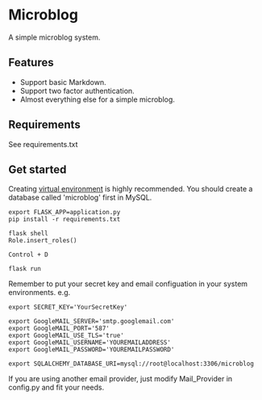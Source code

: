 # Microblog

A simple microblog system.

## Features

* Support basic Markdown.
* Support two factor authentication.
* Almost everything else for a simple microblog.

## Requirements

See requirements.txt

## Get started

Creating [virtual environment](https://docs.python.org/3/library/venv.html) is highly recommended.
You should create a database called 'microblog' first in MySQL.

```
export FLASK_APP=application.py
pip install -r requirements.txt

flask shell
Role.insert_roles()

Control + D

flask run
```

Remember to put your secret key and email configuation in your system environments.
e.g.
```
export SECRET_KEY='YourSecretKey'

export GoogleMAIL_SERVER='smtp.googlemail.com'
export GoogleMAIL_PORT='587'
export GoogleMAIL_USE_TLS='true'
export GoogleMAIL_USERNAME='YOUREMAILADDRESS'
export GoogleMAIL_PASSWORD='YOUREMAILPASSWORD'

export SQLALCHEMY_DATABASE_URI=mysql://root@localhost:3306/microblog
```

If you are using another email provider, just modify Mail_Provider in config.py and fit your needs.
